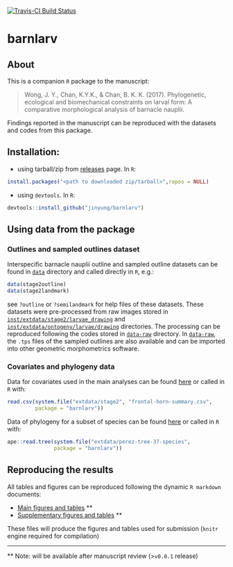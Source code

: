 [![Travis-CI Build Status](https://travis-ci.org/jinyung/barnlarv.svg?branch=master)](https://travis-ci.org/jinyung/barnlarv)


# barnlarv

## About
This is a companion `R` package to the manuscript:

> Wong, J. Y., Chan, K.Y.K., & Chan, B. K. K. (2017). Phylogenetic, ecological and biomechanical constraints on larval form: A comparative morphological analysis of barnacle nauplii.

Findings reported in the manuscript can be reproduced with the datasets and codes from this package.

## Installation:
- using tarball/zip from [releases](releases) page. In `R`:

```R
install.packages("<path to downloaded zip/tarball>",repos = NULL)
```
- using `devtools`. In `R`:

```R
devtools::install_github("jinyung/barnlarv")
```

## Using data from the package 

### Outlines and sampled outlines dataset
Interspecific barnacle nauplii outline and sampled outline datasets can be found in [`data`](data) directory and called directly in `R`, e.g.:

```R
data(stage2outline)
data(stage2landmark)
```
see `?outline` or `?semilandmark` for help files of these datasets. These datasets were pre-processed from raw images stored in [`inst/extdata/stage2/larvae_drawing`](inst/extdata/stage2/larvae_drawing) and [`inst/extdata/ontogeny/larvae/drawing`](inst/extdata/stage2/larvae_drawing) directories. The processing can be reproduced following the codes stored in [`data-raw`](data-raw) directory. In [`data-raw`](data-raw), the `.tps` files of the sampled outlines are also available and can be imported into other geometric morphometrics software. 

### Covariates and phylogeny data

Data for covariates used in the main analyses can be found [here](inst/extdata/stage2/frontal-horn-summary.csv) or called in `R` with:

```R
read.csv(system.file("extdata/stage2", "frontal-horn-summary.csv",
         package = "barnlarv"))
```

Data of phylogeny for a subset of species can be found [here](inst/extdata/perez-tree-37-species) or called in `R` with:

```R
ape::read.tree(system.file("extdata/perez-tree-37-species", 
               package = "barnlarv"))
```

## Reproducing the results

All tables and figures can be reproduced following the dynamic `R markdown` documents:

- [Main figures and tables](inst/doc/figures_and_tables.Rmd) **
- [Supplementary figures and tables](inst/doc/supplementary_figures_and_tables.Rmd) **

These files will produce the figures and tables used for submission (`knitr` engine required for compilation)

---
** Note: will be available after manuscript review (>`v0.0.1` release)
